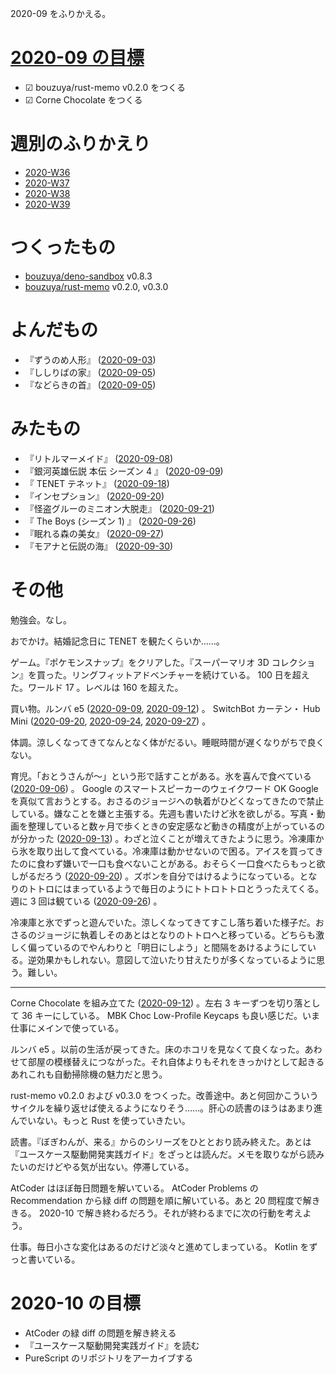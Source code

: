 2020-09 をふりかえる。

# [2020-09 の目標][2020-08-31]

- ☑ bouzuya/rust-memo v0.2.0 をつくる
- ☑ Corne Chocolate をつくる

# 週別のふりかえり

- [2020-W36][2020-09-06]
- [2020-W37][2020-09-13]
- [2020-W38][2020-09-20]
- [2020-W39][2020-09-27]

# つくったもの

- [bouzuya/deno-sandbox][] v0.8.3
- [bouzuya/rust-memo][] v0.2.0, v0.3.0

# よんだもの

- 『ずうのめ人形』 ([2020-09-03][])
- 『ししりばの家』 ([2020-09-05][])
- 『などらきの首』 ([2020-09-05][])

# みたもの

- 『リトルマーメイド』 ([2020-09-08][])
- 『銀河英雄伝説 本伝 シーズン 4 』 ([2020-09-09][])
- 『 TENET テネット』 ([2020-09-18][])
- 『インセプション』 ([2020-09-20][])
- 『怪盗グルーのミニオン大脱走』 ([2020-09-21][])
- 『 The Boys (シーズン 1) 』 ([2020-09-26][])
- 『眠れる森の美女』 ([2020-09-27][])
- 『モアナと伝説の海』 ([2020-09-30][])

# その他

勉強会。なし。

おでかけ。結婚記念日に TENET を観たくらいか……。

ゲーム。『ポケモンスナップ』をクリアした。『スーパーマリオ 3D コレクション』を買った。リングフィットアドベンチャーを続けている。 100 日を超えた。ワールド 17 。レベルは 160 を超えた。

買い物。ルンバ e5 ([2020-09-09][], [2020-09-12][]) 。 SwitchBot カーテン・ Hub Mini ([2020-09-20][], [2020-09-24][], [2020-09-27][]) 。

体調。涼しくなってきてなんとなく体がだるい。睡眠時間が遅くなりがちで良くない。

育児。「おとうさんが〜」という形で話すことがある。氷を喜んで食べている ([2020-09-06][]) 。 Google のスマートスピーカーのウェイクワード OK Google を真似て言おうとする。おさるのジョージへの執着がひどくなってきたので禁止している。嫌なことを嫌と主張する。先週も書いたけど氷を欲しがる。写真・動画を整理していると数ヶ月で歩くときの安定感など動きの精度が上がっているのが分かった ([2020-09-13][]) 。わざと泣くことが増えてきたように思う。冷凍庫から氷を取り出して食べている。冷凍庫は動かせないので困る。アイスを買ってきたのに食わず嫌いで一口も食べないことがある。おそらく一口食べたらもっと欲しがるだろう ([2020-09-20][]) 。ズボンを自分ではけるようになっている。となりのトトロにはまっているようで毎日のようにトトロトトロとうったえてくる。週に 3 回は観ている ([2020-09-26][]) 。

冷凍庫と氷でずっと遊んでいた。涼しくなってきてすこし落ち着いた様子だ。おさるのジョージに執着しそのあとはとなりのトトロへと移っている。どちらも激しく偏っているのでやんわりと「明日にしよう」と間隔をあけるようにしている。逆効果かもしれない。意図して泣いたり甘えたりが多くなっているように思う。難しい。

---

Corne Chocolate を組み立てた ([2020-09-12][]) 。左右 3 キーずつを切り落として 36 キーにしている。 MBK Choc Low-Profile Keycaps も良い感じだ。いま仕事にメインで使っている。

ルンバ e5 。以前の生活が戻ってきた。床のホコリを見なくて良くなった。あわせて部屋の模様替えにつながった。それ自体よりもそれをきっかけとして起きるあれこれも自動掃除機の魅力だと思う。

rust-memo v0.2.0 および v0.3.0 をつくった。改善途中。あと何回かこういうサイクルを繰り返せば使えるようになりそう……。肝心の読書のほうはあまり進んでいない。もっと Rust を使っていきたい。

読書。『ぼぎわんが、来る』からのシリーズをひととおり読み終えた。あとは『ユースケース駆動開発実践ガイド』をざっとは読んだ。メモを取りながら読みたいのだけどやる気が出ない。停滞している。

AtCoder はほぼ毎日問題を解いている。 AtCoder Problems の Recommendation から緑 diff の問題を順に解いている。あと 20 問程度で解ききる。 2020-10 で解き終わるだろう。それが終わるまでに次の行動を考えよう。

仕事。毎日小さな変化はあるのだけど淡々と進めてしまっている。 Kotlin をずっと書いている。

# 2020-10 の目標

- AtCoder の緑 diff の問題を解き終える
- 『ユースケース駆動開発実践ガイド』を読む
- PureScript のリポジトリをアーカイブする

[2020-08-31]: https://blog.bouzuya.net/2020/08/31/
[2020-09-03]: https://blog.bouzuya.net/2020/09/03/
[2020-09-05]: https://blog.bouzuya.net/2020/09/05/
[2020-09-06]: https://blog.bouzuya.net/2020/09/06/
[2020-09-08]: https://blog.bouzuya.net/2020/09/08/
[2020-09-09]: https://blog.bouzuya.net/2020/09/09/
[2020-09-12]: https://blog.bouzuya.net/2020/09/12/
[2020-09-13]: https://blog.bouzuya.net/2020/09/13/
[2020-09-18]: https://blog.bouzuya.net/2020/09/18/
[2020-09-20]: https://blog.bouzuya.net/2020/09/20/
[2020-09-21]: https://blog.bouzuya.net/2020/09/21/
[2020-09-24]: https://blog.bouzuya.net/2020/09/24/
[2020-09-26]: https://blog.bouzuya.net/2020/09/26/
[2020-09-27]: https://blog.bouzuya.net/2020/09/27/
[2020-09-30]: https://blog.bouzuya.net/2020/09/30/
[bouzuya/deno-sandbox]: https://github.com/bouzuya/deno-sandbox
[bouzuya/rust-memo]: https://github.com/bouzuya/rust-memo
